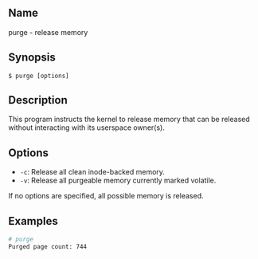 ## Name

purge - release memory

## Synopsis

```**sh
$ purge [options]
```

## Description

This program instructs the kernel to release memory that can
be released without interacting with its userspace owner(s).

## Options

* `-c`: Release all clean inode-backed memory.
* `-v`: Release all purgeable memory currently marked volatile.

If no options are specified, all possible memory is released.

## Examples

```sh
# purge
Purged page count: 744
```
